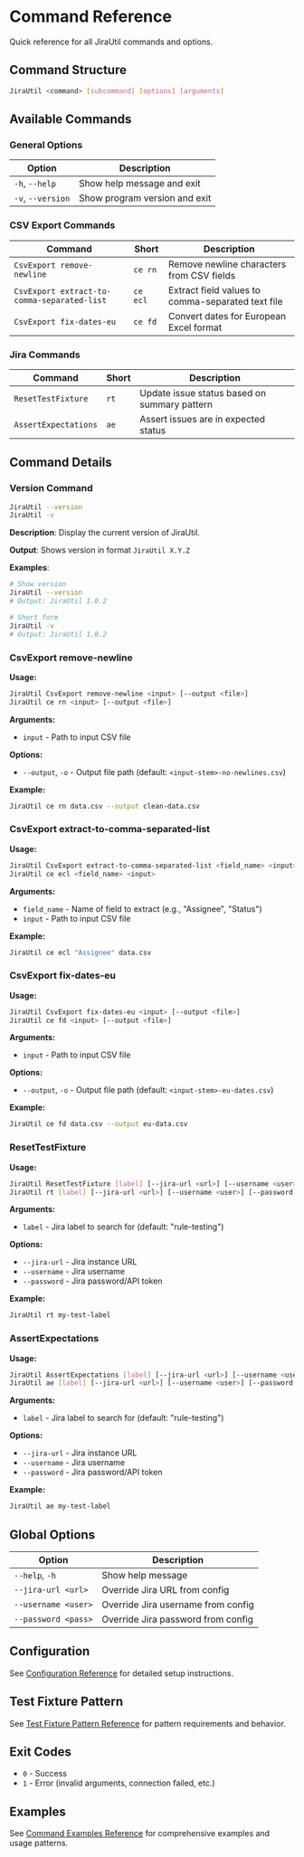 # Command Reference

Quick reference for all JiraUtil commands and options.

## Command Structure

```bash
JiraUtil <command> [subcommand] [options] [arguments]
```

## Available Commands

### General Options

| Option | Description |
|--------|-------------|
| `-h`, `--help` | Show help message and exit |
| `-v`, `--version` | Show program version and exit |

### CSV Export Commands

| Command | Short | Description |
|---------|-------|-------------|
| `CsvExport remove-newline` | `ce rn` | Remove newline characters from CSV fields |
| `CsvExport extract-to-comma-separated-list` | `ce ecl` | Extract field values to comma-separated text file |
| `CsvExport fix-dates-eu` | `ce fd` | Convert dates for European Excel format |

### Jira Commands

| Command | Short | Description |
|---------|-------|-------------|
| `ResetTestFixture` | `rt` | Update issue status based on summary pattern |
| `AssertExpectations` | `ae` | Assert issues are in expected status |

## Command Details

### Version Command

```bash
JiraUtil --version
JiraUtil -v
```

**Description**: Display the current version of JiraUtil.

**Output**: Shows version in format `JiraUtil X.Y.Z`

**Examples**:
```bash
# Show version
JiraUtil --version
# Output: JiraUtil 1.0.2

# Short form
JiraUtil -v
# Output: JiraUtil 1.0.2
```

### CsvExport remove-newline

**Usage:**
```bash
JiraUtil CsvExport remove-newline <input> [--output <file>]
JiraUtil ce rn <input> [--output <file>]
```

**Arguments:**
- `input` - Path to input CSV file

**Options:**
- `--output`, `-o` - Output file path (default: `<input-stem>-no-newlines.csv`)

**Example:**
```bash
JiraUtil ce rn data.csv --output clean-data.csv
```

### CsvExport extract-to-comma-separated-list

**Usage:**
```bash
JiraUtil CsvExport extract-to-comma-separated-list <field_name> <input>
JiraUtil ce ecl <field_name> <input>
```

**Arguments:**
- `field_name` - Name of field to extract (e.g., "Assignee", "Status")
- `input` - Path to input CSV file

**Example:**
```bash
JiraUtil ce ecl "Assignee" data.csv
```

### CsvExport fix-dates-eu

**Usage:**
```bash
JiraUtil CsvExport fix-dates-eu <input> [--output <file>]
JiraUtil ce fd <input> [--output <file>]
```

**Arguments:**
- `input` - Path to input CSV file

**Options:**
- `--output`, `-o` - Output file path (default: `<input-stem>-eu-dates.csv`)

**Example:**
```bash
JiraUtil ce fd data.csv --output eu-data.csv
```

### ResetTestFixture

**Usage:**
```bash
JiraUtil ResetTestFixture [label] [--jira-url <url>] [--username <user>] [--password <pass>]
JiraUtil rt [label] [--jira-url <url>] [--username <user>] [--password <pass>]
```

**Arguments:**
- `label` - Jira label to search for (default: "rule-testing")

**Options:**
- `--jira-url` - Jira instance URL
- `--username` - Jira username
- `--password` - Jira password/API token

**Example:**
```bash
JiraUtil rt my-test-label
```

### AssertExpectations

**Usage:**
```bash
JiraUtil AssertExpectations [label] [--jira-url <url>] [--username <user>] [--password <pass>]
JiraUtil ae [label] [--jira-url <url>] [--username <user>] [--password <pass>]
```

**Arguments:**
- `label` - Jira label to search for (default: "rule-testing")

**Options:**
- `--jira-url` - Jira instance URL
- `--username` - Jira username
- `--password` - Jira password/API token

**Example:**
```bash
JiraUtil ae my-test-label
```

## Global Options

| Option | Description |
|--------|-------------|
| `--help`, `-h` | Show help message |
| `--jira-url <url>` | Override Jira URL from config |
| `--username <user>` | Override Jira username from config |
| `--password <pass>` | Override Jira password from config |

## Configuration

See [Configuration Reference](shared/configuration.md) for detailed setup instructions.

## Test Fixture Pattern

See [Test Fixture Pattern Reference](shared/test-fixture-pattern.md) for pattern requirements and behavior.

## Exit Codes

- `0` - Success
- `1` - Error (invalid arguments, connection failed, etc.)

## Examples

See [Command Examples Reference](shared/command-examples.md) for comprehensive examples and usage patterns.
